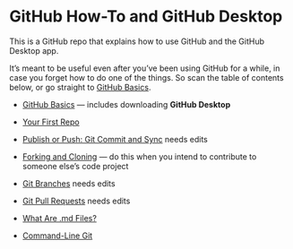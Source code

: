 # GitHub How-To and GitHub Desktop

This is a GitHub repo that explains how to use GitHub and the GitHub Desktop app.

It’s meant to be useful even after you’ve been using GitHub for a while, in case you forget how to do one of the things. So scan the table of contents below, or go straight to [GitHub Basics](github_basics/).

* [GitHub Basics](github_basics/) &mdash; includes downloading **GitHub Desktop**
* [Your First Repo](start_a_new_repo/)
* [Publish or Push: Git Commit and Sync](git_commit_and_sync/) needs edits
* [Forking and Cloning](forking_and_cloning/) &mdash; do this when you intend to contribute to someone else’s code project
* [Git Branches](git_branches/) needs edits
* [Git Pull Requests](git_pull_requests/) needs edits
* [What Are .md Files?](what_are_md_files/)
* [Command-Line Git](command_line_git)
